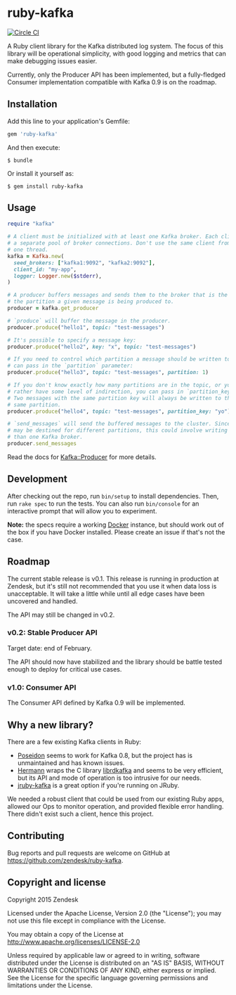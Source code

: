 # ruby-kafka

[![Circle CI](https://circleci.com/gh/zendesk/ruby-kafka.svg?style=shield)](https://circleci.com/gh/zendesk/ruby-kafka/tree/master)

A Ruby client library for the Kafka distributed log system. The focus of this library will be operational simplicity, with good logging and metrics that can make debugging issues easier.

Currently, only the Producer API has been implemented, but a fully-fledged Consumer implementation compatible with Kafka 0.9 is on the roadmap.

## Installation

Add this line to your application's Gemfile:

```ruby
gem 'ruby-kafka'
```

And then execute:

    $ bundle

Or install it yourself as:

    $ gem install ruby-kafka

## Usage

```ruby
require "kafka"

# A client must be initialized with at least one Kafka broker. Each client keeps
# a separate pool of broker connections. Don't use the same client from more than
# one thread.
kafka = Kafka.new(
  seed_brokers: ["kafka1:9092", "kafka2:9092"],
  client_id: "my-app",
  logger: Logger.new($stderr),
)

# A producer buffers messages and sends them to the broker that is the leader of
# the partition a given message is being produced to.
producer = kafka.get_producer

# `produce` will buffer the message in the producer.
producer.produce("hello1", topic: "test-messages")

# It's possible to specify a message key:
producer.produce("hello2", key: "x", topic: "test-messages")

# If you need to control which partition a message should be written to, you
# can pass in the `partition` parameter:
producer.produce("hello3", topic: "test-messages", partition: 1)

# If you don't know exactly how many partitions are in the topic, or you'd
# rather have some level of indirection, you can pass in `partition_key`.
# Two messages with the same partition key will always be written to the
# same partition.
producer.produce("hello4", topic: "test-messages", partition_key: "yo")

# `send_messages` will send the buffered messages to the cluster. Since messages
# may be destined for different partitions, this could involve writing to more
# than one Kafka broker.
producer.send_messages
```

Read the docs for [Kafka::Producer](http://www.rubydoc.info/gems/ruby-kafka/Kafka/Producer) for more details.

## Development

After checking out the repo, run `bin/setup` to install dependencies. Then, run `rake spec` to run the tests. You can also run `bin/console` for an interactive prompt that will allow you to experiment.

**Note:** the specs require a working [Docker](https://www.docker.com/) instance, but should work out of the box if you have Docker installed. Please create an issue if that's not the case.

## Roadmap

The current stable release is v0.1. This release is running in production at Zendesk, but it's still not recommended that you use it when data loss is unacceptable. It will take a little while until all edge cases have been uncovered and handled.

The API may still be changed in v0.2. 

### v0.2: Stable Producer API

Target date: end of February.

The API should now have stabilized and the library should be battle tested enough to deploy for critical use cases.

### v1.0: Consumer API

The Consumer API defined by Kafka 0.9 will be implemented.

## Why a new library?

There are a few existing Kafka clients in Ruby:

* [Poseidon](https://github.com/bpot/poseidon) seems to work for Kafka 0.8, but the project has is unmaintained and has known issues.
* [Hermann](https://github.com/reiseburo/hermann) wraps the C library [librdkafka](https://github.com/edenhill/librdkafka) and seems to be very efficient, but its API and mode of operation is too intrusive for our needs.
* [jruby-kafka](https://github.com/joekiller/jruby-kafka) is a great option if you're running on JRuby.

We needed a robust client that could be used from our existing Ruby apps, allowed our Ops to monitor operation, and provided flexible error handling. There didn't exist such a client, hence this project. 

## Contributing

Bug reports and pull requests are welcome on GitHub at https://github.com/zendesk/ruby-kafka.


## Copyright and license

Copyright 2015 Zendesk

Licensed under the Apache License, Version 2.0 (the "License"); you may not use this file except in compliance with the License.

You may obtain a copy of the License at http://www.apache.org/licenses/LICENSE-2.0

Unless required by applicable law or agreed to in writing, software distributed under the License is distributed on an "AS IS" BASIS, WITHOUT WARRANTIES OR CONDITIONS OF ANY KIND, either express or implied. See the License for the specific language governing permissions and limitations under the License.
